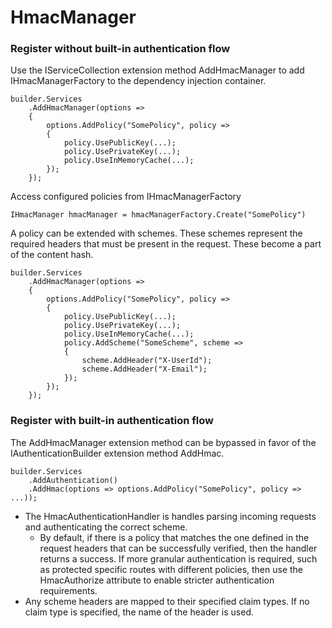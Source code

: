 
# HmacManager


### Register without built-in authentication flow

Use the IServiceCollection extension method AddHmacManager to add IHmacManagerFactory to the dependency injection container. 

    builder.Services
        .AddHmacManager(options =>
        {
            options.AddPolicy("SomePolicy", policy =>
            {
                policy.UsePublicKey(...);
                policy.UsePrivateKey(...);
                policy.UseInMemoryCache(...);
            });
        });

Access configured policies from IHmacManagerFactory

    IHmacManager hmacManager = hmacManagerFactory.Create("SomePolicy")

A policy can be extended with schemes. These schemes represent the required headers that must be present in the request. These become a part of the content hash.

    builder.Services
        .AddHmacManager(options =>
        {
            options.AddPolicy("SomePolicy", policy =>
            {
                policy.UsePublicKey(...);
                policy.UsePrivateKey(...);
                policy.UseInMemoryCache(...);
                policy.AddScheme("SomeScheme", scheme =>
                {
                    scheme.AddHeader("X-UserId");
                    scheme.AddHeader("X-Email");
                });
            });
        });

### Register with built-in authentication flow

The AddHmacManager extension method can be bypassed in favor of the IAuthenticationBuilder extension method AddHmac. 

    builder.Services
        .AddAuthentication()
        .AddHmac(options => options.AddPolicy("SomePolicy", policy => ...));

- The HmacAuthenticationHandler is handles parsing incoming requests and authenticating the correct scheme.
    - By default, if there is a policy that matches the one defined in the request headers that can be successfully verified, then the handler returns a success. If more granular authentication is required, such as protected specific routes with different policies, then use the HmacAuthorize attribute to enable stricter authentication requirements.
- Any scheme headers are mapped to their specified claim types. If no claim type is specified, the name of the header is used.
